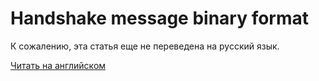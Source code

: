 # Handshake message binary format

К сожалению, эта статья еще не переведена на русский язык.

[Читать на английском](/en/blockchain/binary-format/network-message-binary-format/handshake-message-binary-format)

